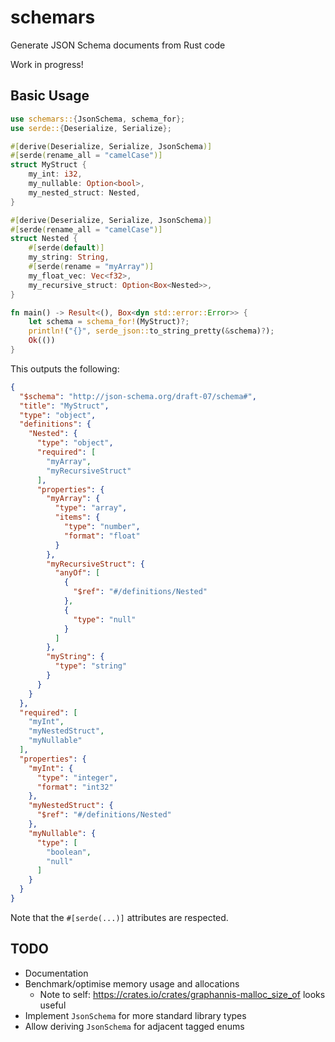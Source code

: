 # schemars
Generate JSON Schema documents from Rust code

Work in progress!

## Basic Usage

```rust
use schemars::{JsonSchema, schema_for};
use serde::{Deserialize, Serialize};

#[derive(Deserialize, Serialize, JsonSchema)]
#[serde(rename_all = "camelCase")]
struct MyStruct {
    my_int: i32,
    my_nullable: Option<bool>,
    my_nested_struct: Nested,
}

#[derive(Deserialize, Serialize, JsonSchema)]
#[serde(rename_all = "camelCase")]
struct Nested {
    #[serde(default)]
    my_string: String,
    #[serde(rename = "myArray")]
    my_float_vec: Vec<f32>,
    my_recursive_struct: Option<Box<Nested>>,
}

fn main() -> Result<(), Box<dyn std::error::Error>> {
    let schema = schema_for!(MyStruct)?;
    println!("{}", serde_json::to_string_pretty(&schema)?);
    Ok(())
}
```

This outputs the following:

```json
{
  "$schema": "http://json-schema.org/draft-07/schema#",
  "title": "MyStruct",
  "type": "object",
  "definitions": {
    "Nested": {
      "type": "object",
      "required": [
        "myArray",
        "myRecursiveStruct"
      ],
      "properties": {
        "myArray": {
          "type": "array",
          "items": {
            "type": "number",
            "format": "float"
          }
        },
        "myRecursiveStruct": {
          "anyOf": [
            {
              "$ref": "#/definitions/Nested"
            },
            {
              "type": "null"
            }
          ]
        },
        "myString": {
          "type": "string"
        }
      }
    }
  },
  "required": [
    "myInt",
    "myNestedStruct",
    "myNullable"
  ],
  "properties": {
    "myInt": {
      "type": "integer",
      "format": "int32"
    },
    "myNestedStruct": {
      "$ref": "#/definitions/Nested"
    },
    "myNullable": {
      "type": [
        "boolean",
        "null"
      ]
    }
  }
}
```

Note that the `#[serde(...)]` attributes are respected.

## TODO
- Documentation
- Benchmark/optimise memory usage and allocations
  - Note to self: https://crates.io/crates/graphannis-malloc_size_of looks useful
- Implement `JsonSchema` for more standard library types
- Allow deriving `JsonSchema` for adjacent tagged enums
